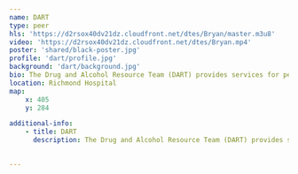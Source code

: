 ```yaml
---
name: DART
type: peer
hls: 'https://d2rsox40dv21dz.cloudfront.net/dtes/Bryan/master.m3u8'
video: 'https://d2rsox40dv21dz.cloudfront.net/dtes/Bryan.mp4'
poster: 'shared/black-poster.jpg'
profile: 'dart/profile.jpg'
background: 'dart/background.jpg'
bio: The Drug and Alcohol Resource Team (DART) provides services for people of all ages who are experiencing substance use disorder and are admitted to the inpatient units at Richmond Hospital.
location: Richmond Hospital
map:
    x: 405
    y: 284

additional-info: 
    - title: DART
      description: The Drug and Alcohol Resource Team (DART) provides services for people of all ages who are experiencing substance use disorder and are admitted to the inpatient units at Richmond Hospital. The services provided include substance use assessments and treatment planning, counselling, medical management, discharge planning, and patient and staff education. 
    

---
```

